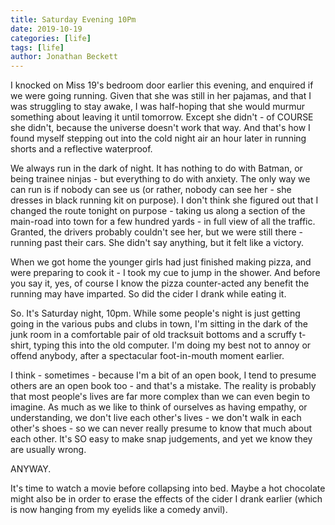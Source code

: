 ```yaml
---
title: Saturday Evening 10Pm
date: 2019-10-19
categories: [life]
tags: [life]
author: Jonathan Beckett
---
```


I knocked on Miss 19's bedroom door earlier this evening, and enquired if we were going running. Given that she was still in her pajamas, and that I was struggling to stay awake, I was half-hoping that she would murmur something about leaving it until tomorrow. Except she didn't - of COURSE she didn't, because the universe doesn't work that way. And that's how I found myself stepping out into the cold night air an hour later in running shorts and a reflective waterproof.

We always run in the dark of night. It has nothing to do with Batman, or being trainee ninjas - but everything to do with anxiety. The only way we can run is if nobody can see us (or rather, nobody can see her - she dresses in black running kit on purpose). I don't think she figured out that I changed the route tonight on purpose - taking us along a section of the main-road into town for a few hundred yards - in full view of all the traffic. Granted, the drivers probably couldn't see her, but we were still there - running past their cars. She didn't say anything, but it felt like a victory.

When we got home the younger girls had just finished making pizza, and were preparing to cook it - I took my cue to jump in the shower. And before you say it, yes, of course I know the pizza counter-acted any benefit the running may have imparted. So did the cider I drank while eating it.

So. It's Saturday night, 10pm. While some people's night is just getting going in the various pubs and clubs in town, I'm sitting in the dark of the junk room in a comfortable pair of old tracksuit bottoms and a scruffy t-shirt, typing this into the old computer. I'm doing my best not to annoy or offend anybody, after a spectacular foot-in-mouth moment earlier.

I think - sometimes - because I'm a bit of an open book, I tend to presume others are an open book too - and that's a mistake. The reality is probably that most people's lives are far more complex than we can even begin to imagine. As much as we like to think of ourselves as having empathy, or understanding, we don't live each other's lives - we don't walk in each other's shoes - so we can never really presume to know that much about each other. It's SO easy to make snap judgements, and yet we know they are usually wrong.

ANYWAY.

It's time to watch a movie before collapsing into bed. Maybe a hot chocolate might also be in order to erase the effects of the cider I drank earlier (which is now hanging from my eyelids like a comedy anvil).